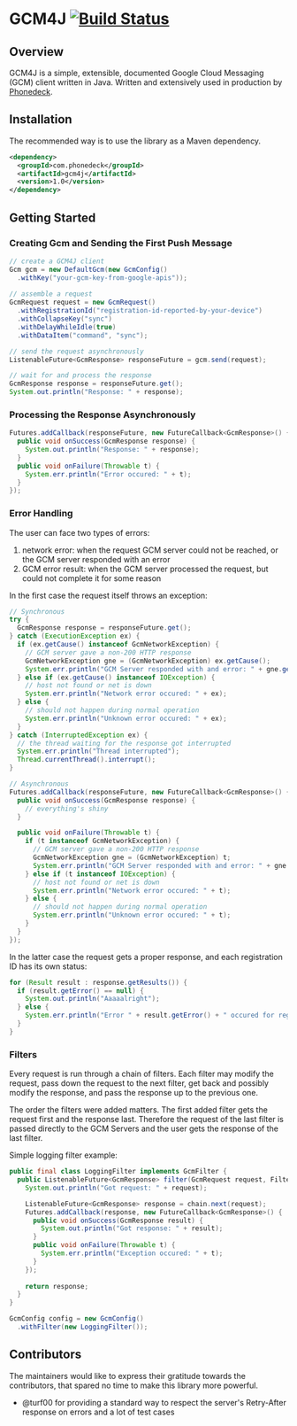 # GCM4J [![Build Status](https://travis-ci.org/phonedeck/gcm4j.png?branch=master)](https://travis-ci.org/phonedeck/gcm4j)

## Overview

GCM4J is a simple, extensible, documented Google Cloud Messaging (GCM) client written in Java. Written and extensively used in production by [Phonedeck](http://phonedeck.com).

## Installation

The recommended way is to use the library as a Maven dependency.

```xml
<dependency>
  <groupId>com.phonedeck</groupId>
  <artifactId>gcm4j</artifactId>
  <version>1.0</version>
</dependency>
```


## Getting Started

### Creating Gcm and Sending the First Push Message

```java
// create a GCM4J client
Gcm gcm = new DefaultGcm(new GcmConfig()
  .withKey("your-gcm-key-from-google-apis"));
  
// assemble a request
GcmRequest request = new GcmRequest()
  .withRegistrationId("registration-id-reported-by-your-device")
  .withCollapseKey("sync")
  .withDelayWhileIdle(true)
  .withDataItem("command", "sync");

// send the request asynchronously
ListenableFuture<GcmResponse> responseFuture = gcm.send(request);

// wait for and process the response
GcmResponse response = responseFuture.get();
System.out.println("Response: " + response);
```

### Processing the Response Asynchronously

```java
Futures.addCallback(responseFuture, new FutureCallback<GcmResponse>() {  
  public void onSuccess(GcmResponse response) {
    System.out.println("Response: " + response);           
  }
  public void onFailure(Throwable t) {
    System.err.println("Error occured: " + t);
  }
});
```

### Error Handling

The user can face two types of errors:

1. network error: when the request GCM server could not be reached, or the GCM server responded with an error
2. GCM error result: when the GCM server processed the request, but could not complete it for some reason

In the first case the request itself throws an exception:

```java
// Synchronous
try {
  GcmResponse response = responseFuture.get();
} catch (ExecutionException ex) {
  if (ex.getCause() instanceof GcmNetworkException) {
    // GCM server gave a non-200 HTTP response
    GcmNetworkException gne = (GcmNetworkException) ex.getCause();
    System.err.println("GCM Server responded with and error: " + gne.getCode() + " " + gne.getResponse());
  } else if (ex.getCause() instanceof IOException) {
    // host not found or net is down
    System.err.println("Network error occured: " + ex);
  } else {
    // should not happen during normal operation
    System.err.println("Unknown error occured: " + ex);
  }  
} catch (InterruptedException ex) {
  // the thread waiting for the response got interrupted
  System.err.println("Thread interrupted");
  Thread.currentThread().interrupt();
}
```

```java
// Asynchronous
Futures.addCallback(responseFuture, new FutureCallback<GcmResponse>() {
  public void onSuccess(GcmResponse response) { 
    // everything's shiny
  }

  public void onFailure(Throwable t) {
    if (t instanceof GcmNetworkException) {
      // GCM server gave a non-200 HTTP response
      GcmNetworkException gne = (GcmNetworkException) t;
      System.err.println("GCM Server responded with and error: " + gne.getCode() + " " + gne.getResponse());
    } else if (t instanceof IOException) {
      // host not found or net is down
      System.err.println("Network error occured: " + t);
    } else {
      // should not happen during normal operation
      System.err.println("Unknown error occured: " + t);
    }  
  }
});
```

In the latter case the request gets a proper response, and each registration ID has its own status:

```java
for (Result result : response.getResults()) {
  if (result.getError() == null) {
    System.out.println("Aaaaalright");
  } else {
    System.err.println("Error " + result.getError() + " occured for registration id " + result.getRequestedRegistrationId());
  }
}
```

### Filters

Every request is run through a chain of filters. Each filter may modify the request, pass down the request to the next filter, get back and possibly modify the response, and pass the response up to the previous one.

The order the filters were added matters. The first added filter gets the request first and the response last. Therefore the request of the last filter is passed directly to the GCM Servers and the user gets the response of the last filter.

Simple logging filter example:
```java
public final class LoggingFilter implements GcmFilter {
  public ListenableFuture<GcmResponse> filter(GcmRequest request, FilterChain chain) {
    System.out.println("Got request: " + request);

    ListenableFuture<GcmResponse> response = chain.next(request);
    Futures.addCallback(response, new FutureCallback<GcmResponse>() {
      public void onSuccess(GcmResponse result) {
        System.out.println("Got response: " + result);
      }                        
      public void onFailure(Throwable t) {
        System.err.println("Exception occured: " + t);
      }
    });
    
    return response;
  }
}

GcmConfig config = new GcmConfig()
  .withFilter(new LoggingFilter());
```

## Contributors

The maintainers would like to express their gratitude towards the contributors, that spared no time to make this library more powerful.

- @turf00 for providing a standard way to respect the server's Retry-After response on errors and a lot of test cases
